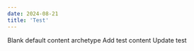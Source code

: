```yaml
---
date: 2024-08-21
title: 'Test'
---
```


Blank default content archetype
Add test content
Update test